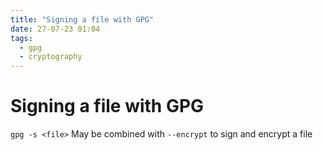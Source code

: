 ```yaml
---
title: "Signing a file with GPG"
date: 27-07-23 01:04
tags:
  - gpg
  - cryptography
---
```


# Signing a file with GPG

`gpg -s <file>`
May be combined with `--encrypt` to sign and 
encrypt a file

